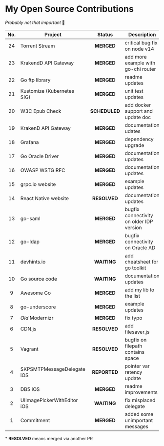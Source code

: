 # My Open Source Contributions

*Probably not that important* 🤷

| No. | Project | Status | Description | Link |
| :-: | ------- | :----: | ----------- | :--: |
| 24 | Torrent Stream | **MERGED** | critical bug fix on node v14 | https://git.io/JIsIx |
| 23 | KrakendD API Gateway | **MERGED** | add more example with go-chi router | https://git.io/JJlfM |
| 22 | Go ftp library | **MERGED** | readme updates | https://git.io/JJG8C |
| 21 | Kustomize (Kubernetes SIG) | **MERGED** | unit test updates | https://git.io/JfIZI |
| 20 | W3C Epub Check | **SCHEDULED** | add docker support and update doc | https://git.io/JqktR |
| 19 | KrakenD API Gateway | **MERGED** | documentation udates | https://git.io/JfvEX |
| 18 | Grafana | **MERGED** | dependency upgrade | https://git.io/JfvE1 |
| 17 | Go Oracle Driver | **MERGED** | documentation updates | https://git.io/JfvEM |
| 16 | OWASP WSTG RFC | **MERGED** | documentation updates | https://git.io/JfvED |
| 15 | grpc.io website | **MERGED** | example updates | https://git.io/JfvEy |
| 14 | React Native website | **RESOLVED** | documentation updates | https://git.io/JfvES |
| 13 | go-saml | **MERGED** | bugfix connectivity on older IDP version | https://git.io/JfvE9 |
| 12 | go-ldap | **MERGED** | bugfix connectivity on Oracle AD | https://git.io/JfvEH |
| 11 | devhints.io | **WAITING** | add cheatsheet for go toolkit | https://git.io/JfvE7 |
| 10 | Go source code | **WAITING** | documentation updates | https://git.io/JfvE5 |
| 9 | Awesome Go | **MERGED** | add my lib to the list | https://git.io/JfvEb |
| 8 | go-underscore | **MERGED** | example updates | https://git.io/JJ7vr |
| 7 | *Old* Modernizr | **MERGED** | fix typo | https://git.io/JfvEA |
| 6 | CDN.js | **RESOLVED** | add filesaver.js | https://git.io/JfvEp |
| 5 | Vagrant | **RESOLVED** | bugfix on filepath contains space | https://git.io/Jfvue |
| 4 | SKPSMTPMessageDelegate iOS | **REPORTED** | pointer var retency update | https://git.io/JfvEj |
| 3 | DB5 iOS | **MERGED** | readme improvements | https://git.io/JJ7vV |
| 2 | UIImagePickerWithEditor iOS | **WAITING** | fix misplaced delegate | https://git.io/JJ7v2 |
| 1 | Commitment | **MERGED** | added some unimportant messages | https://git.io/JJ7vu |

\* **RESOLVED** means merged via another PR
